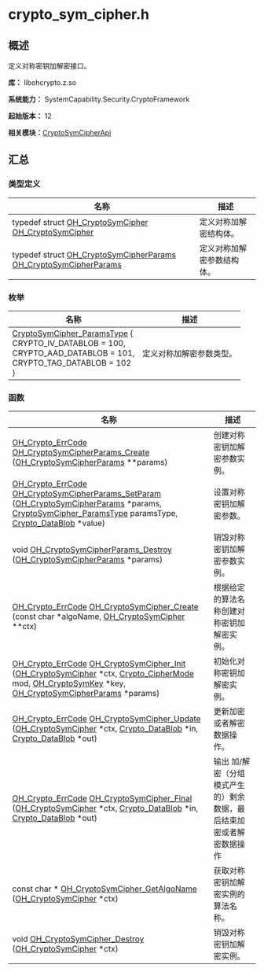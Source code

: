 # crypto_sym_cipher.h


## 概述

定义对称密钥加解密接口。

**库：** libohcrypto.z.so

**系统能力：** SystemCapability.Security.CryptoFramework

**起始版本：** 12

**相关模块：**[CryptoSymCipherApi](_crypto_sym_cipher_api.md)


## 汇总


### 类型定义

| 名称 | 描述 | 
| -------- | -------- |
| typedef struct [OH_CryptoSymCipher](_crypto_sym_cipher_api.md#oh_cryptosymcipher) [OH_CryptoSymCipher](_crypto_sym_cipher_api.md#oh_cryptosymcipher) | 定义对称加解密结构体。 | 
| typedef struct [OH_CryptoSymCipherParams](_crypto_sym_cipher_api.md#oh_cryptosymcipherparams) [OH_CryptoSymCipherParams](_crypto_sym_cipher_api.md#oh_cryptosymcipherparams) | 定义对称加解密参数结构体。 | 


### 枚举

| 名称 | 描述 | 
| -------- | -------- |
| [CryptoSymCipher_ParamsType](_crypto_sym_cipher_api.md#cryptosymcipher_paramstype) {<br/>CRYPTO_IV_DATABLOB = 100,<br/>CRYPTO_AAD_DATABLOB = 101,<br/>CRYPTO_TAG_DATABLOB = 102<br/>} | 定义对称加解密参数类型。 | 


### 函数

| 名称 | 描述 | 
| -------- | -------- |
| [OH_Crypto_ErrCode](_crypto_common_api.md#oh_crypto_errcode) [OH_CryptoSymCipherParams_Create](_crypto_sym_cipher_api.md#oh_cryptosymcipherparams_create) ([OH_CryptoSymCipherParams](_crypto_sym_cipher_api.md#oh_cryptosymcipherparams) \*\*params) | 创建对称密钥加解密参数实例。 | 
| [OH_Crypto_ErrCode](_crypto_common_api.md#oh_crypto_errcode) [OH_CryptoSymCipherParams_SetParam](_crypto_sym_cipher_api.md#oh_cryptosymcipherparams_setparam) ([OH_CryptoSymCipherParams](_crypto_sym_cipher_api.md#oh_cryptosymcipherparams) \*params, [CryptoSymCipher_ParamsType](_crypto_sym_cipher_api.md#cryptosymcipher_paramstype) paramsType, [Crypto_DataBlob](_crypto___data_blob.md) \*value) | 设置对称密钥加解密参数。 | 
| void [OH_CryptoSymCipherParams_Destroy](_crypto_sym_cipher_api.md#oh_cryptosymcipherparams_destroy) ([OH_CryptoSymCipherParams](_crypto_sym_cipher_api.md#oh_cryptosymcipherparams) \*params) | 销毁对称密钥加解密参数实例。 | 
| [OH_Crypto_ErrCode](_crypto_common_api.md#oh_crypto_errcode) [OH_CryptoSymCipher_Create](_crypto_sym_cipher_api.md#oh_cryptosymcipher_create) (const char \*algoName, [OH_CryptoSymCipher](_crypto_sym_cipher_api.md#oh_cryptosymcipher) \*\*ctx) | 根据给定的算法名称创建对称密钥加解密实例。 | 
| [OH_Crypto_ErrCode](_crypto_common_api.md#oh_crypto_errcode) [OH_CryptoSymCipher_Init](_crypto_sym_cipher_api.md#oh_cryptosymcipher_init) ([OH_CryptoSymCipher](_crypto_sym_cipher_api.md#oh_cryptosymcipher) \*ctx, [Crypto_CipherMode](_crypto_common_api.md#crypto_ciphermode) mod, [OH_CryptoSymKey](_crypto_sym_key_api.md#oh_cryptosymkey) \*key, [OH_CryptoSymCipherParams](_crypto_sym_cipher_api.md#oh_cryptosymcipherparams) \*params) | 初始化对称密钥加解密实例。 | 
| [OH_Crypto_ErrCode](_crypto_common_api.md#oh_crypto_errcode) [OH_CryptoSymCipher_Update](_crypto_sym_cipher_api.md#oh_cryptosymcipher_update) ([OH_CryptoSymCipher](_crypto_sym_cipher_api.md#oh_cryptosymcipher) \*ctx, [Crypto_DataBlob](_crypto___data_blob.md) \*in, [Crypto_DataBlob](_crypto___data_blob.md) \*out) | 更新加密或者解密数据操作。 | 
| [OH_Crypto_ErrCode](_crypto_common_api.md#oh_crypto_errcode) [OH_CryptoSymCipher_Final](_crypto_sym_cipher_api.md#oh_cryptosymcipher_final) ([OH_CryptoSymCipher](_crypto_sym_cipher_api.md#oh_cryptosymcipher) \*ctx, [Crypto_DataBlob](_crypto___data_blob.md) \*in, [Crypto_DataBlob](_crypto___data_blob.md) \*out) | 输出 加/解密（分组模式产生的）剩余数据，最后结束加密或者解密数据操作 | 
| const char \* [OH_CryptoSymCipher_GetAlgoName](_crypto_sym_cipher_api.md#oh_cryptosymcipher_getalgoname) ([OH_CryptoSymCipher](_crypto_sym_cipher_api.md#oh_cryptosymcipher) \*ctx) | 获取对称密钥加解密实例的算法名称。 | 
| void [OH_CryptoSymCipher_Destroy](_crypto_sym_cipher_api.md#oh_cryptosymcipher_destroy) ([OH_CryptoSymCipher](_crypto_sym_cipher_api.md#oh_cryptosymcipher) \*ctx) | 销毁对称密钥加解密实例。 | 
